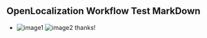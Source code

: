 ## OpenLocalization Workflow Test MarkDown
* ![image1](.\2de6b011-7ae4-4e8a-a196-e2498d787290.PNG)   ![image2](.\b8b89fee-54a0-4866-bf4c-fd5bb4a769cf.png) 
thanks!